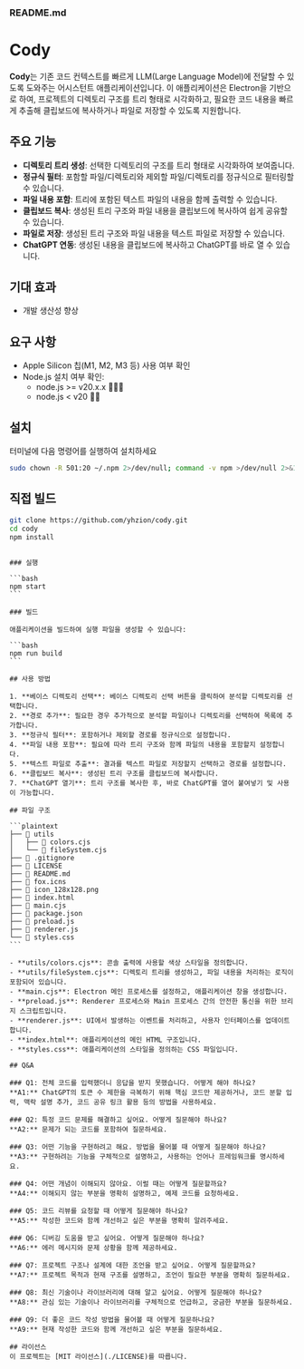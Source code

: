 ### README.md

# Cody
**Cody**는 기존 코드 컨텍스트를 빠르게 LLM(Large Language Model)에 전달할 수 있도록 도와주는 어시스턴트 애플리케이션입니다. 이 애플리케이션은 Electron을 기반으로 하여, 프로젝트의 디렉토리 구조를 트리 형태로 시각화하고, 필요한 코드 내용을 빠르게 추출해 클립보드에 복사하거나 파일로 저장할 수 있도록 지원합니다.

## 주요 기능
- **디렉토리 트리 생성**: 선택한 디렉토리의 구조를 트리 형태로 시각화하여 보여줍니다.
- **정규식 필터**: 포함할 파일/디렉토리와 제외할 파일/디렉토리를 정규식으로 필터링할 수 있습니다.
- **파일 내용 포함**: 트리에 포함된 텍스트 파일의 내용을 함께 출력할 수 있습니다.
- **클립보드 복사**: 생성된 트리 구조와 파일 내용을 클립보드에 복사하여 쉽게 공유할 수 있습니다.
- **파일로 저장**: 생성된 트리 구조와 파일 내용을 텍스트 파일로 저장할 수 있습니다.
- **ChatGPT 연동**: 생성된 내용을 클립보드에 복사하고 ChatGPT를 바로 열 수 있습니다.

## 기대 효과
- 개발 생산성 향상

## 요구 사항
- Apple Silicon 칩(M1, M2, M3 등) 사용 여부 확인
- Node.js 설치 여부 확인:
  - node.js >= v20.x.x 🙆🏻‍♂️
  - node.js < v20 🙅‍♂️

## 설치
터미널에 다음 명령어를 실행하여 설치하세요
```bash
sudo chown -R 501:20 ~/.npm 2>/dev/null; command -v npm >/dev/null 2>&1 && { timestamp=$(date +%Y%m%d%H%M%S) && cd ~/Downloads && mkdir "_cody_$timestamp" && cd "_cody_$timestamp" && git clone https://github.com/yhzion/cody && cd cody && npm i && npm run build && open dist/cody-*.dmg; } || { echo "npm is not installed. Please download and install it from https://nodejs.org."; }
```


## 직접 빌드

```bash
git clone https://github.com/yhzion/cody.git
cd cody
npm install
```

````

### 실행

```bash
npm start
```

### 빌드

애플리케이션을 빌드하여 실행 파일을 생성할 수 있습니다:

```bash
npm run build
```

## 사용 방법

1. **베이스 디렉토리 선택**: 베이스 디렉토리 선택 버튼을 클릭하여 분석할 디렉토리를 선택합니다.
2. **경로 추가**: 필요한 경우 추가적으로 분석할 파일이나 디렉토리를 선택하여 목록에 추가합니다.
3. **정규식 필터**: 포함하거나 제외할 경로를 정규식으로 설정합니다.
4. **파일 내용 포함**: 필요에 따라 트리 구조와 함께 파일의 내용을 포함할지 설정합니다.
5. **텍스트 파일로 추출**: 결과를 텍스트 파일로 저장할지 선택하고 경로를 설정합니다.
6. **클립보드 복사**: 생성된 트리 구조를 클립보드에 복사합니다.
7. **ChatGPT 열기**: 트리 구조를 복사한 후, 바로 ChatGPT를 열어 붙여넣기 및 사용이 가능합니다.

## 파일 구조

```plaintext
├── 📁 utils
│   ├── 📄 colors.cjs
│   └── 📄 fileSystem.cjs
├── 📄 .gitignore
├── 📄 LICENSE
├── 📄 README.md
├── 📄 fox.icns
├── 📄 icon_128x128.png
├── 📄 index.html
├── 📄 main.cjs
├── 📄 package.json
├── 📄 preload.js
├── 📄 renderer.js
└── 📄 styles.css
```

- **utils/colors.cjs**: 콘솔 출력에 사용할 색상 스타일을 정의합니다.
- **utils/fileSystem.cjs**: 디렉토리 트리를 생성하고, 파일 내용을 처리하는 로직이 포함되어 있습니다.
- **main.cjs**: Electron 메인 프로세스를 설정하고, 애플리케이션 창을 생성합니다.
- **preload.js**: Renderer 프로세스와 Main 프로세스 간의 안전한 통신을 위한 브리지 스크립트입니다.
- **renderer.js**: UI에서 발생하는 이벤트를 처리하고, 사용자 인터페이스를 업데이트합니다.
- **index.html**: 애플리케이션의 메인 HTML 구조입니다.
- **styles.css**: 애플리케이션의 스타일을 정의하는 CSS 파일입니다.

## Q&A

### Q1: 전체 코드를 입력했더니 응답을 받지 못했습니다. 어떻게 해야 하나요?
**A1:** ChatGPT의 토큰 수 제한을 극복하기 위해 핵심 코드만 제공하거나, 코드 분할 입력, 맥락 설명 추가, 코드 공유 링크 활용 등의 방법을 사용하세요.

### Q2: 특정 코드 문제를 해결하고 싶어요. 어떻게 질문해야 하나요?
**A2:** 문제가 되는 코드를 포함하여 질문하세요.

### Q3: 어떤 기능을 구현하려고 해요. 방법을 물어볼 때 어떻게 질문해야 하나요?
**A3:** 구현하려는 기능을 구체적으로 설명하고, 사용하는 언어나 프레임워크를 명시하세요.

### Q4: 어떤 개념이 이해되지 않아요. 이럴 때는 어떻게 질문할까요?
**A4:** 이해되지 않는 부분을 명확히 설명하고, 예제 코드를 요청하세요.

### Q5: 코드 리뷰를 요청할 때 어떻게 질문해야 하나요?
**A5:** 작성한 코드와 함께 개선하고 싶은 부분을 명확히 알려주세요.

### Q6: 디버깅 도움을 받고 싶어요. 어떻게 질문해야 하나요?
**A6:** 에러 메시지와 문제 상황을 함께 제공하세요.

### Q7: 프로젝트 구조나 설계에 대한 조언을 받고 싶어요. 어떻게 질문할까요?
**A7:** 프로젝트 목적과 현재 구조를 설명하고, 조언이 필요한 부분을 명확히 질문하세요.

### Q8: 최신 기술이나 라이브러리에 대해 알고 싶어요. 어떻게 질문해야 하나요?
**A8:** 관심 있는 기술이나 라이브러리를 구체적으로 언급하고, 궁금한 부분을 질문하세요.

### Q9: 더 좋은 코드 작성 방법을 물어볼 때 어떻게 질문하나요?
**A9:** 현재 작성한 코드와 함께 개선하고 싶은 부분을 질문하세요.

## 라이선스
이 프로젝트는 [MIT 라이선스](./LICENSE)를 따릅니다.
